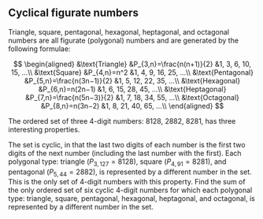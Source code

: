 ## Cyclical figurate numbers

Triangle, square, pentagonal, hexagonal, heptagonal, and octagonal numbers are all figurate (polygonal) numbers and are generated by the following formulae:

$$
\begin{aligned}
&\text{Triangle}     &P_{3,n}=\frac{n(n+1)}{2}     &1, 3, 6, 10, 15, ...\\
&\text{Square}         &P_{4,n}=n^2                 &1, 4, 9, 16, 25, ...\\
&\text{Pentagonal}    &P_{5,n}=\frac{n(3n−1)}{2}    &1, 5, 12, 22, 35, ...\\
&\text{Hexagonal}     &P_{6,n}=n(2n−1)             &1, 6, 15, 28, 45, ...\\
&\text{Heptagonal}     &P_{7,n}=\frac{n(5n−3)}{2}    &1, 7, 18, 34, 55, ...\\
&\text{Octagonal}      &P_{8,n}=n(3n−2)             &1, 8, 21, 40, 65, ...\\
\end{aligned}
$$

The ordered set of three $4$-digit numbers: $8128$, $2882$, $8281$, has three interesting properties.

The set is cyclic, in that the last two digits of each number is the first two digits of the next number (including the last number with the first).
Each polygonal type: triangle ($P_{3,127}=8128$), square ($P_{4,91}=8281$), and pentagonal ($P_{5,44}=2882$), is represented by a different number in the set.
This is the only set of $4$-digit numbers with this property.
Find the sum of the only ordered set of six cyclic $4$-digit numbers for which each polygonal type: triangle, square, pentagonal, hexagonal, heptagonal, and octagonal, is represented by a different number in the set.
